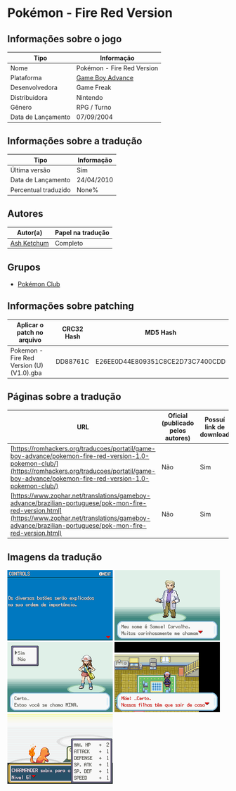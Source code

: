 # Pokémon - Fire Red Version

## Informações sobre o jogo

| Tipo | Informação |
| ----------- | ----------- |
| Nome | Pokémon \- Fire Red Version |
| Plataforma | [Game Boy Advance](../) |
| Desenvolvedora | Game Freak |
| Distribuidora | Nintendo |
| Gênero | RPG / Turno |
| Data de Lançamento | 07/09/2004 |

## Informações sobre a tradução

| Tipo | Informação |
| ----------- | ----------- |
| Última versão | Sim |
| Data de Lançamento | 24/04/2010 |
| Percentual traduzido | None% |

## Autores

| Autor(a) | Papel na tradução |
| ----------- | ----------- |
| [Ash Ketchum](../../../autores/ash-ketchum/) | Completo |

## Grupos

* [Pokémon Club](../../../grupos/pokemon-club/)

## Informações sobre patching

| Aplicar o patch no arquivo | CRC32 Hash | MD5 Hash |
| ----------- | ----------- | ----------- |
| Pokemon \- Fire Red Version \(U\) \(V1\.0\)\.gba | DD88761C | E26EE0D44E809351C8CE2D73C7400CDD |

## Páginas sobre a tradução

| URL | Oficial (publicado pelos autores) | Possuí link de download |
| ----------- | ----------- | ----------- |
| [https://romhackers.org/traducoes/portatil/game-boy-advance/pokemon-fire-red-version-1.0-pokemon-club/](https://romhackers.org/traducoes/portatil/game-boy-advance/pokemon-fire-red-version-1.0-pokemon-club/) | Não | Sim |
| [https://www.zophar.net/translations/gameboy-advance/brazilian-portuguese/pok-mon-fire-red-version.html](https://www.zophar.net/translations/gameboy-advance/brazilian-portuguese/pok-mon-fire-red-version.html) | Não | Sim |

## Imagens da tradução

![Imagem de exemplo da tradução 1](1.png)
![Imagem de exemplo da tradução 2](2.png)
![Imagem de exemplo da tradução 3](3.png)
![Imagem de exemplo da tradução 4](4.png)
![Imagem de exemplo da tradução 5](5.png)
